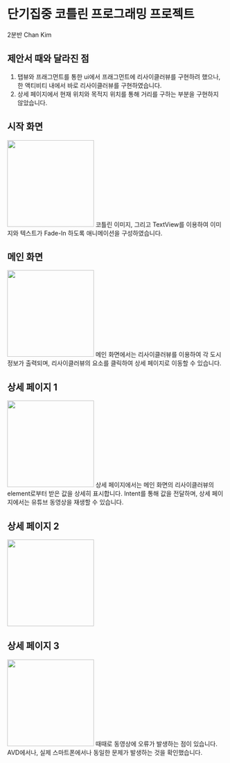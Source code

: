 # 단기집중 코틀린 프로그래밍 프로젝트
2분반 Chan Kim

## 제안서 때와 달라진 점
1. 탭뷰와 프래그먼트를 통한 ui에서 프래그먼트에 리사이클러뷰를 구현하려 했으나, 한 액티비티 내에서 바로 리사이클러뷰를 구현하였습니다.
2. 상세 페이지에서 현재 위치와 목적지 위치를 통해 거리를 구하는 부분을 구현하지 않았습니다.

## 시작 화면
<img src="https://user-images.githubusercontent.com/66289619/153208299-8e4b76cd-1ffa-42bb-8751-948b243a61cd.gif" width="200">
코틀린 이미지, 그리고 TextView를 이용하여 이미지와 텍스트가 Fade-In 하도록 애니메이션을 구성하였습니다.

## 메인 화면
<img src="https://user-images.githubusercontent.com/66289619/153206762-3b2107d7-c138-43eb-8ad1-f97b3781b8fc.jpg" width="200">
메인 화면에서는 리사이클러뷰를 이용하여 각 도시 정보가 출력되며, 리사이클러뷰의 요소를 클릭하여 상세 페이지로 이동할 수 있습니다.

## 상세 페이지 1
<img src="https://user-images.githubusercontent.com/66289619/153206768-4e88f826-11c7-44e9-8bd0-f7032397f6d6.jpg" width="200">
상세 페이지에서는 메인 화면의 리사이클러뷰의 element로부터 받은 값을 상세히 표시합니다. Intent를 통해 값을 전달하며, 상세 페이지에서는 유튜브 동영상을 재생할 수 있습니다.

## 상세 페이지 2
<img src="https://user-images.githubusercontent.com/66289619/153206774-790cee34-0ca5-4d11-8cfe-117161e7bff8.jpg" width="200">

## 상세 페이지 3
<img src="https://user-images.githubusercontent.com/66289619/153207779-67a37a08-d655-4cfd-8824-568eb7ea07c2.jpg" width="200">
때때로 동영상에 오류가 발생하는 점이 있습니다. AVD에서나, 실제 스마트폰에서나 동일한 문제가 발생하는 것을 확인했습니다.
